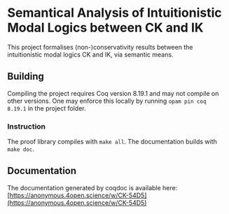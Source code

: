 # Semantical Analysis of Intuitionistic Modal Logics between CK and IK

This project formalises (non-)conservativity results between the intuitionistic modal logics CK and IK, via semantic means.

## Building
Compiling the project requires Coq version 8.19.1 and may not compile on other versions. One may enforce this locally by running
`opam pin coq 8.19.1` in the project folder.

### Instruction

The proof library compiles with `make all`.
The documentation builds with `make doc`.

## Documentation

The documentation generated by coqdoc is available here:
[https://anonymous.4open.science/w/CK-54D5](https://anonymous.4open.science/w/CK-54D5)

